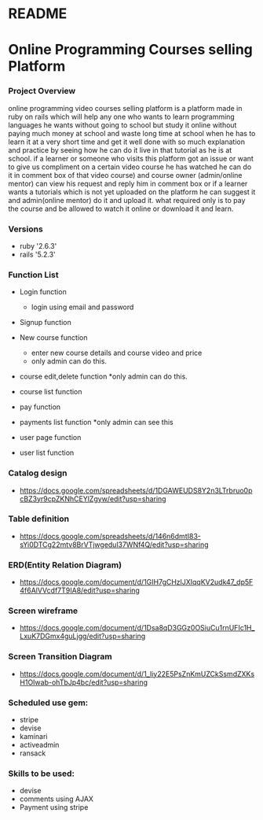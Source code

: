 # README

# Online Programming Courses selling Platform

### Project Overview
  online programming video courses selling platform is a platform made in ruby on rails which will help any one who wants to learn programming languages he wants without going to school but study it online without paying much money at school and waste long time at school when he has to learn it at a very short time and get it well done with so much explanation and practice by seeing how he can do it live in that tutorial as he is at school. if a learner  or someone who visits this platform got an issue or want to give us compliment on a certain video course he has watched he can do it in comment box of that video course) and course owner (admin/online mentor) can view his  request and reply him in comment box or if a learner wants a tutorials which is not yet uploaded on the platform he can suggest it and admin(online mentor) do it and  upload  it. what required only is to pay the course and be allowed to watch it online or download it and learn.

### Versions
  * ruby '2.6.3'
  * rails '5.2.3'

### Function List

 * Login function
   * login using email and password

 * Signup function

 * New course function
   * enter new course details and course video and price
   * only admin can do this.
  
 * course edit,delete function
   *only admin can do this.

 * course list function
  
 * pay function
 
 * payments list function
   *only admin can see this

 * user page function
  
 * user list function     

### Catalog design
 * https://docs.google.com/spreadsheets/d/1DGAWEUDS8Y2n3LTrbruo0pcBZ3yr9cpZKNhCEYlZgyw/edit?usp=sharing
  
### Table definition
 * https://docs.google.com/spreadsheets/d/146n6dmtI83-sYi0DTCg22mtv8BrVTjwgedul37WNf4Q/edit?usp=sharing
  
### ERD(Entity Relation Diagram)  
 * https://docs.google.com/document/d/1GIH7gCHzlJXIqqKV2udk47_dp5F4f6AlVVcdf7T9IA8/edit?usp=sharing

### Screen wireframe
 * https://docs.google.com/document/d/1Dsa8qD3GGz0OSiuCu1rnUFIc1H_LxuK7DGmx4guLjgg/edit?usp=sharing
  
### Screen Transition Diagram
 * https://docs.google.com/document/d/1_Iiy22E5PsZnKmUZCkSsmdZXKsH1OIwab-ohTbJp4bc/edit?usp=sharing

### Scheduled use gem:
 * stripe
 * devise
 * kaminari
 * activeadmin
 * ransack

### Skills to be used:

 * devise
 * comments using AJAX
 * Payment using stripe